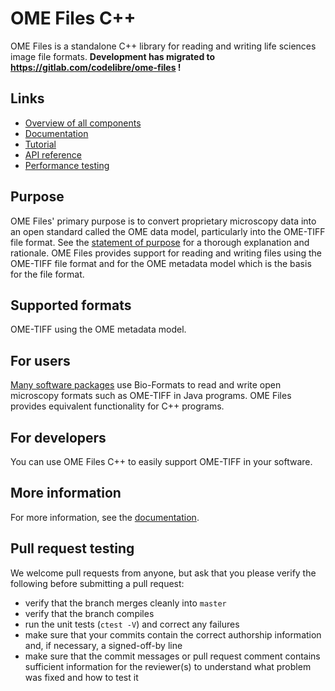 # OME Files C++

OME Files is a standalone C++ library for reading and writing life sciences
image file formats. **Development has migrated to https://gitlab.com/codelibre/ome-files !**

Links
-----

- [Overview of all components](https://docs.openmicroscopy.org/latest/ome-files-cpp/)
- [Documentation](https://docs.openmicroscopy.org/latest/ome-files-cpp/ome-files/manual/html/index.html)
- [Tutorial](https://docs.openmicroscopy.org/latest/ome-files-cpp/ome-files/manual/html/tutorial.html)
- [API reference](https://docs.openmicroscopy.org/latest/ome-files-cpp/ome-files/api/html/namespaces.html)
- [Performance testing](https://github.com/openmicroscopy/ome-files-performance)

Purpose
-------

OME Files' primary purpose is to convert proprietary microscopy data
into an open standard called the OME data model, particularly into the
OME-TIFF file format. See the [statement of
purpose](https://docs.openmicroscopy.org/latest/bio-formats/about/index.html)
for a thorough explanation and rationale.  OME Files provides support
for reading and writing files using the OME-TIFF file format and for
the OME metadata model which is the basis for the file format.


Supported formats
-----------------

OME-TIFF using the OME metadata model.

For users
---------

[Many software
packages](https://docs.openmicroscopy.org/latest/bio-formats/users/index.html)
use Bio-Formats to read and write open microscopy formats such as
OME-TIFF in Java programs.  OME Files provides equivalent
functionality for C++ programs.


For developers
--------------

You can use OME Files C++ to easily support OME-TIFF in your software.


More information
----------------

For more information, see the [documentation](https://docs.openmicroscopy.org/latest/ome-files-cpp/).


Pull request testing
--------------------

We welcome pull requests from anyone, but ask that you please verify the
following before submitting a pull request:

 * verify that the branch merges cleanly into ```master```
 * verify that the branch compiles
 * run the unit tests (```ctest -V```) and correct any failures
 * make sure that your commits contain the correct authorship information and,
   if necessary, a signed-off-by line
 * make sure that the commit messages or pull request comment contains
   sufficient information for the reviewer(s) to understand what problem was
   fixed and how to test it
